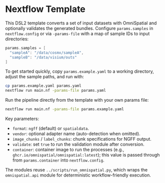 # Nextflow Template

This DSL2 template converts a set of input datasets with OmniSpatial and optionally validates the generated bundles. Configure `params.samples` in `nextflow.config` or via `-params-file` with a map of sample IDs to input directories:

```groovy
params.samples = [
  "sampleA": "/data/cosmx/sampleA",
  "sampleB": "/data/visium/outs"
]
```

To get started quickly, copy `params.example.yaml` to a working directory, adjust the sample paths, and run with:

```bash
cp params.example.yaml params.yaml
nextflow run main.nf -params-file params.yaml
```

Run the pipeline directly from the template with your own params file:

```bash
nextflow run main.nf -params-file params.example.yaml
```

Key parameters:

- `format`: `ngff` (default) or `spatialdata`.
- `vendor`: optional adapter name (auto-detection when omitted).
- `image_chunks` / `label_chunks`: chunk specifications for NGFF output.
- `validate`: set `true` to run the validation module after conversion.
- `container`: container image to run the processes (e.g., `ghcr.io/omnispatial/omnispatial:latest`); this value is passed through from `params.container` into `nextflow.config`.

The modules reuse `../scripts/run_omnispatial.py`, which wraps the `omnispatial.api` module for deterministic workflow-friendly execution.
